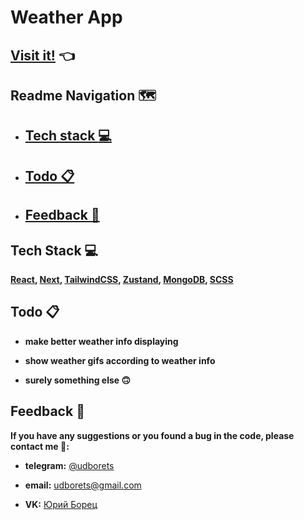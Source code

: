 # Weather App

## [Visit it!](https://udborets-myweather.vercel.app/) 👈

## Readme Navigation 🗺️

- ## [Tech stack :computer:](#techstacklink)

- ## [Todo :clipboard:](#todolink)

- ## [Feedback :pray:](#feedbacklink)

<a id="techstacklink"></a>

## Tech Stack :computer:

**[React](https://react.dev/), [Next](https://nextjs.org/), [TailwindCSS](https://tailwindcss.com/), [Zustand](https://zustand-demo.pmnd.rs/), [MongoDB](https://www.mongodb.com/), [SCSS](https://sass-lang.com/)**

<a id="todolink"></a>

## Todo :clipboard:

- **make better weather info displaying**

- **show weather gifs according to weather info**

- **surely something else 🙃**

<a id="feedbacklink"></a>

## Feedback :pray:

**If you have any suggestions or you found a bug in the code, please contact me 🙏:**

- **telegram:** [@udborets](https://t.me/udborets)

- **email:** udborets@gmail.com

- **VK:** [Юрий Борец](https://vk.com/udborets)
